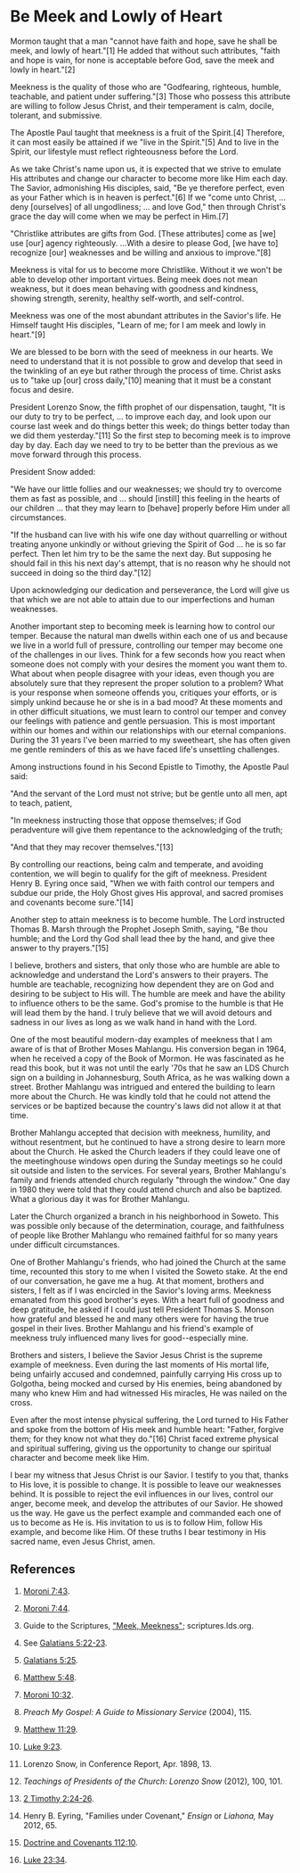 # Be Meek and Lowly of Heart

Mormon taught that a man "cannot have faith and hope, save he shall be meek,
and lowly of heart."[1] He added that without such attributes, "faith and hope
is vain, for none is acceptable before God, save the meek and lowly in
heart."[2]

Meekness is the quality of those who are "Godfearing, righteous, humble,
teachable, and patient under suffering."[3] Those who possess this attribute
are willing to follow Jesus Christ, and their temperament is calm, docile,
tolerant, and submissive.

The Apostle Paul taught that meekness is a fruit of the Spirit.[4] Therefore,
it can most easily be attained if we "live in the Spirit."[5] And to live in
the Spirit, our lifestyle must reflect righteousness before the Lord.

As we take Christ's name upon us, it is expected that we strive to emulate His
attributes and change our character to become more like Him each day. The
Savior, admonishing His disciples, said, "Be ye therefore perfect, even as
your Father which is in heaven is perfect."[6] If we "come unto Christ, ... deny
[ourselves] of all ungodliness; ... and love God," then through Christ's grace
the day will come when we may be perfect in Him.[7]

"Christlike attributes are gifts from God. [These attributes] come as [we] use
[our] agency righteously. ...With a desire to please God, [we have to] recognize
[our] weaknesses and be willing and anxious to improve."[8]

Meekness is vital for us to become more Christlike. Without it we won't be
able to develop other important virtues. Being meek does not mean weakness,
but it does mean behaving with goodness and kindness, showing strength,
serenity, healthy self-worth, and self-control.

Meekness was one of the most abundant attributes in the Savior's life. He
Himself taught His disciples, "Learn of me; for I am meek and lowly in
heart."[9]

We are blessed to be born with the seed of meekness in our hearts. We need to
understand that it is not possible to grow and develop that seed in the
twinkling of an eye but rather through the process of time. Christ asks us to
"take up [our] cross daily,"[10] meaning that it must be a constant focus and
desire.

President Lorenzo Snow, the fifth prophet of our dispensation, taught, "It is
our duty to try to be perfect, ... to improve each day, and look upon our course
last week and do things better this week; do things better today than we did
them yesterday."[11] So the first step to becoming meek is to improve day by
day. Each day we need to try to be better than the previous as we move forward
through this process.

President Snow added:

"We have our little follies and our weaknesses; we should try to overcome them
as fast as possible, and ... should [instill] this feeling in the hearts of our
children ... that they may learn to [behave] properly before Him under all
circumstances.

"If the husband can live with his wife one day without quarrelling or without
treating anyone unkindly or without grieving the Spirit of God ... he is so far
perfect. Then let him try to be the same the next day. But supposing he should
fail in this his next day's attempt, that is no reason why he should not
succeed in doing so the third day."[12]

Upon acknowledging our dedication and perseverance, the Lord will give us that
which we are not able to attain due to our imperfections and human weaknesses.

Another important step to becoming meek is learning how to control our temper.
Because the natural man dwells within each one of us and because we live in a
world full of pressure, controlling our temper may become one of the
challenges in our lives. Think for a few seconds how you react when someone
does not comply with your desires the moment you want them to. What about when
people disagree with your ideas, even though you are absolutely sure that they
represent the proper solution to a problem? What is your response when someone
offends you, critiques your efforts, or is simply unkind because he or she is
in a bad mood? At these moments and in other difficult situations, we must
learn to control our temper and convey our feelings with patience and gentle
persuasion. This is most important within our homes and within our
relationships with our eternal companions. During the 31 years I've been
married to my sweetheart, she has often given me gentle reminders of this as
we have faced life's unsettling challenges.

Among instructions found in his Second Epistle to Timothy, the Apostle Paul
said:

"And the servant of the Lord must not strive; but be gentle unto all men, apt
to teach, patient,

"In meekness instructing those that oppose themselves; if God peradventure
will give them repentance to the acknowledging of the truth;

"And that they may recover themselves."[13]

By controlling our reactions, being calm and temperate, and avoiding
contention, we will begin to qualify for the gift of meekness. President Henry
B. Eyring once said, "When we with faith control our tempers and subdue our
pride, the Holy Ghost gives His approval, and sacred promises and covenants
become sure."[14]

Another step to attain meekness is to become humble. The Lord instructed
Thomas B. Marsh through the Prophet Joseph Smith, saying, "Be thou humble; and
the Lord thy God shall lead thee by the hand, and give thee answer to thy
prayers."[15]

I believe, brothers and sisters, that only those who are humble are able to
acknowledge and understand the Lord's answers to their prayers. The humble are
teachable, recognizing how dependent they are on God and desiring to be
subject to His will. The humble are meek and have the ability to influence
others to be the same. God's promise to the humble is that He will lead them
by the hand. I truly believe that we will avoid detours and sadness in our
lives as long as we walk hand in hand with the Lord.

One of the most beautiful modern-day examples of meekness that I am aware of
is that of Brother Moses Mahlangu. His conversion began in 1964, when he
received a copy of the Book of Mormon. He was fascinated as he read this book,
but it was not until the early '70s that he saw an LDS Church sign on a
building in Johannesburg, South Africa, as he was walking down a street.
Brother Mahlangu was intrigued and entered the building to learn more about
the Church. He was kindly told that he could not attend the services or be
baptized because the country's laws did not allow it at that time.

Brother Mahlangu accepted that decision with meekness, humility, and without
resentment, but he continued to have a strong desire to learn more about the
Church. He asked the Church leaders if they could leave one of the
meetinghouse windows open during the Sunday meetings so he could sit outside
and listen to the services. For several years, Brother Mahlangu's family and
friends attended church regularly "through the window." One day in 1980 they
were told that they could attend church and also be baptized. What a glorious
day it was for Brother Mahlangu.

Later the Church organized a branch in his neighborhood in Soweto. This was
possible only because of the determination, courage, and faithfulness of
people like Brother Mahlangu who remained faithful for so many years under
difficult circumstances.

One of Brother Mahlangu's friends, who had joined the Church at the same time,
recounted this story to me when I visited the Soweto stake. At the end of our
conversation, he gave me a hug. At that moment, brothers and sisters, I felt
as if I was encircled in the Savior's loving arms. Meekness emanated from this
good brother's eyes. With a heart full of goodness and deep gratitude, he
asked if I could just tell President Thomas S. Monson how grateful and blessed
he and many others were for having the true gospel in their lives. Brother
Mahlangu and his friend's example of meekness truly influenced many lives for
good--especially mine.

Brothers and sisters, I believe the Savior Jesus Christ is the supreme example
of meekness. Even during the last moments of His mortal life, being unfairly
accused and condemned, painfully carrying His cross up to Golgotha, being
mocked and cursed by His enemies, being abandoned by many who knew Him and had
witnessed His miracles, He was nailed on the cross.

Even after the most intense physical suffering, the Lord turned to His Father
and spoke from the bottom of His meek and humble heart: "Father, forgive them;
for they know not what they do."[16] Christ faced extreme physical and
spiritual suffering, giving us the opportunity to change our spiritual
character and become meek like Him.

I bear my witness that Jesus Christ is our Savior. I testify to you that,
thanks to His love, it is possible to change. It is possible to leave our
weaknesses behind. It is possible to reject the evil influences in our lives,
control our anger, become meek, and develop the attributes of our Savior. He
showed us the way. He gave us the perfect example and commanded each one of us
to become as He is. His invitation to us is to follow Him, follow His example,
and become like Him. Of these truths I bear testimony in His sacred name, even
Jesus Christ, amen.

## References

  1. [Moroni 7:43](https://www.lds.org/scriptures/bofm/moro/7.43?lang=eng#42).

  2. [Moroni 7:44](https://www.lds.org/scriptures/bofm/moro/7.44?lang=eng#43).

  3. Guide to the Scriptures, ["Meek, Meekness"](https://www.lds.org/scriptures/gs/meek-meekness?lang=eng); scriptures.lds.org.

  4. See [Galatians 5:22-23](https://www.lds.org/scriptures/nt/gal/5.22-23?lang=eng#21).

  5. [Galatians 5:25](https://www.lds.org/scriptures/nt/gal/5.25?lang=eng#24).

  6. [Matthew 5:48](https://www.lds.org/scriptures/nt/matt/5.48?lang=eng#47).

  7. [Moroni 10:32](https://www.lds.org/scriptures/bofm/moro/10.32?lang=eng#31).

  8. _Preach My Gospel: A Guide to Missionary Service_ (2004), 115.

  9. [Matthew 11:29](https://www.lds.org/scriptures/nt/matt/11.29?lang=eng#28).

  10. [Luke 9:23](https://www.lds.org/scriptures/nt/luke/9.23?lang=eng#22).

  11. Lorenzo Snow, in Conference Report, Apr. 1898, 13.

  12. _Teachings of Presidents of the Church: Lorenzo Snow_ (2012), 100, 101.

  13. [2 Timothy 2:24-26](https://www.lds.org/scriptures/nt/2-tim/2.24-26?lang=eng#23).

  14. Henry B. Eyring, "Families under Covenant," _Ensign_ or _Liahona,_ May 2012, 65.

  15. [Doctrine and Covenants 112:10](https://www.lds.org/scriptures/dc-testament/dc/112.10?lang=eng#9).

  16. [Luke 23:34](https://www.lds.org/scriptures/nt/luke/23.34?lang=eng#33).

